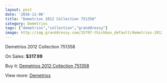 ```yaml
---
layout: post
date: '2016-11-06'
title: "Demetrios 2012 Collection 751358"
category: Demetrios
tags: ["demetrios","collection","granddressy"]
image: http://img.granddressy.com/15797-thickbox_default/demetrios-2012-collection-751358.jpg
---
```

Demetrios 2012 Collection 751358

On Sales: **$317.99**
<a href="https://www.granddressy.com/en/demetrios/14826-demetrios-2012-collection-751358.html"><amp-img layout="responsive" width="600" height="600" src="//img.granddressy.com/15797-thickbox_default/demetrios-2012-collection-751358.jpg" alt="Demetrios 2012 Collection 751358 0" /></a>

Buy it: [Demetrios 2012 Collection 751358](https://www.granddressy.com/en/demetrios/14826-demetrios-2012-collection-751358.html "Demetrios 2012 Collection 751358")

View more: [Demetrios](https://www.granddressy.com/en/343-demetrios "Demetrios")